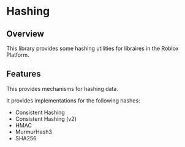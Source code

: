 # Hashing

## Overview

This library provides some hashing utilities for libraires in the Roblox Platform.

## Features

This provides mechanisms for hashing data.

It provides implementations for the following hashes:

- Consistent Hashing
- Consistent Hashing (v2)
- HMAC
- MurmurHash3
- SHA256

